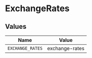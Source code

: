 # ExchangeRates


## Values

| Name             | Value            |
| ---------------- | ---------------- |
| `EXCHANGE_RATES` | exchange-rates   |